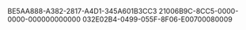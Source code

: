 BE5AA888-A382-2817-A4D1-345A601B3CC3
21006B9C-8CC5-0000-0000-000000000000
032E02B4-0499-055F-8F06-E00700080009
